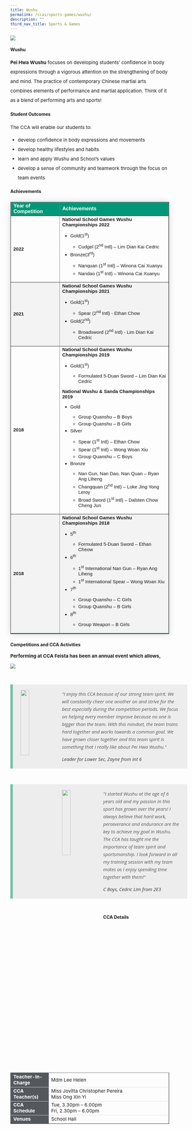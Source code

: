 ```yaml
---
title: Wushu
permalink: /ccas/sports-games/wushu/
description: ""
third_nav_title: Sports & Games
---
```

<img src="/images/wushu1.png">

<h4><strong>Wushu</strong></h4>

<p style= "font-size:15px; line-height:2;"><strong>Pei Hwa Wushu</strong> focuses on developing students&rsquo; confidence in body expressions through a vigorous attention on the strengthening of body and mind. The practice of contemporary Chinese martial arts combines elements of performance and martial application. Think of it as a blend of performing arts and sports!</p>

<h4><strong>Student Outcomes</strong></h4>

<p style="font-size:15px; line-height:2;">The CCA will enable our students to:</p>

<ul style="margin-top:-5px">
<li style="font-size:15px; line-height:2;"> develop confidence in body expressions and movements</li>
<li style="font-size:15px; line-height:2;"> develop healthy lifestyles and habits</li>
<li style="font-size:15px; line-height:2;"> learn and apply Wushu and School’s values</li>
<li style="font-size:15px; line-height:2;"> develop a sense of community and teamwork through the focus on team events</li>
</ul>
	
<h4><strong>Achievements</strong></h4>
<table border="1" style="border-collapse: collapse;margin: 25px 0;font-size:15px;font-family: sans-serif;box-shadow: 0 0 20px rgba(0, 0, 0, 0.15);">
<thead style="background-color: #009879; font-weight: bold; font-size: 16px;">
<tr>
				<td style="text-align:left;color:white;">Year of Competition</td>
				<td style="text-align:left;color:white;">Achievements</td>
			</tr>
</thead>
	
<tbody>
<tr>
		<td><strong>2022</strong></td>
		<td style="font-size:15px;">
			<strong>National School Games Wushu Championships 2022</strong>
			<br>
			<ul>
				<li style="font-size:15px;margin-bottom:5px;">Gold(1<sup>st</sup>)</li>
			    	<ul>
						<li style="font-size:15px;margin-bottom:5px;">Cudgel (2<sup>nd</sup> Intl) – Lim Dian Kai Cedric</li>
					</ul>
				<li style="font-size:15px;margin-bottom:5px;">Bronze(3<sup>rd</sup>)</li>
					<ul>
						<li style="font-size:15px;margin-bottom:5px;">Nanquan (1<sup>st</sup> Intl) – Winona Cai Xuanyu</li>
						<li style="font-size:15px;margin-bottom:5px;">Nandao (1<sup>st</sup> Intl) – Winona Cai Xuanyu</li>
					</ul>
			</ul>
		</td>
</tr>

<tr style="background-color:#f3f3f3;font-size:15px;">
		<td><strong>2021</strong></td>
		<td style="font-size:15px;">
			<strong>National School Games Wushu Championships 2021</strong>
			<br>
			<ul>
				<li style="font-size:15px;margin-bottom:5px;">Gold(1<sup>st</sup>)</li>
			    	<ul>
						<li style="font-size:15px;margin-bottom:5px;">Spear (2<sup>nd</sup> Intl) - Ethan Chow</li>
					</ul>
				<li style="font-size:15px;margin-bottom:5px;">Gold(2<sup>nd</sup>)</li>
					<ul>
						<li style="font-size:15px;margin-bottom:5px;">Broadsword (2<sup>nd</sup> Intl) - Lim Dian Kai Cedric</li>
					</ul>
			</ul>
		</td>
</tr>
	
<tr>
		<td style="font-size:15px;"><strong>2018</strong></td>
		<td style="font-size:15px;">
			<strong>National School Games Wushu Championships 2019</strong>
		<br>
			<ul>
				<li style="font-size:15px;margin-bottom:5px;">Gold(1<sup>st</sup>)</li>
			    	<ul>
						<li style="font-size:15px;margin-bottom:5px;">Formulated 5-Duan Sword – Lim Dian Kai Cedric</li>
					</ul>
			</ul>
		<strong>National Wushu &amp; Sanda Championships 2019</strong>
		<br>
		<ul>
				<li style="font-size:15px;margin-bottom:5px;">Gold</li>
			    	<ul>
						<li style="font-size:15px;margin-bottom:5px;">Group Quanshu – B Boys</li>
						<li style="font-size:15px;margin-bottom:5px;">Group Quanshu – B Girls</li>
					</ul>
				<li style="font-size:15px;margin-bottom:5px;">Silver</li>
					<ul>
						<li style="font-size:15px;margin-bottom:5px;">Spear (1<sup>st</sup> Intl) – Ethan Chow</li>
						<li style="font-size:15px;margin-bottom:5px;">Spear (1<sup>st</sup> Intl) – Wong Woan Xiu</li>
						<li style="font-size:15px;margin-bottom:5px;">Group Quanshu – C Boys</li>
					</ul>
				<li style="font-size:15px;margin-bottom:5px;">Bronze</li>
					<ul>
						<li style="font-size:15px;margin-bottom:5px;">Nan Gun, Nan Dao, Nan Quan – Ryan Ang Liheng</li>
						<li style="font-size:15px;margin-bottom:5px;">Changquan (2<sup>nd</sup> Intl) – Loke Jing Yong Leroy</li>
						<li style="font-size:15px;margin-bottom:5px;">Broad Sword (1<sup>st</sup> Intl) – Dalsten Chow Cheng Jun</li>
					</ul>
			</ul>
		</td>
</tr>
	
<tr style="border-bottom: 2px solid #009879; font-size:15px;background-color:#f3f3f3;">
		<td><strong>2018</strong></td>
		<td style="font-size:15px;">
			<strong>National School Games Wushu Championships 2018</strong>
			<br>
			<ul>
				<li style="font-size:15px;margin-bottom:5px;">5<sup>th</sup></li>
			    	<ul>
						<li style="font-size:15px;margin-bottom:5px;">Formulated 5-Duan Sword – Ethan Cheow</li>
					</ul>
				<li style="font-size:15px;margin-bottom:5px;">6<sup>th</sup></li>
					<ul>
						<li style="font-size:15px;margin-bottom:5px;">1<sup>st</sup> International Nan Gun – Ryan Ang Liheng</li>
						<li style="font-size:15px;margin-bottom:5px;">1<sup>st</sup> International Spear – Wong Woan Xiu</li>
					</ul>
				<li style="font-size:15px;margin-bottom:5px;">7<sup>th</sup></li>
			    	<ul>
						<li style="font-size:15px;margin-bottom:5px;">Group Quanshu – C Girls</li>
						<li style="font-size:15px;margin-bottom:5px;">Group Quanshu – B Girls</li>
					</ul>
				<li style="font-size:15px;margin-bottom:5px;">8<sup>th</sup></li>
					<ul>
						<li style="font-size:15px;margin-bottom:5px;">Group Weapon – B Girls</li>
					</ul>
			</ul>
		</td>
</tr>
									
</tbody>
</table>

<h4><strong>Competitions and CCA Activities</strong></h4>

<p style="font-size:15px;"><strong>Performing at CCA Feista has been an annual event which allows,&nbsp;</strong></p>

<img src="/images/wushu2.png">

<blockquote style="font-size: 15px;width:100%;margin:50px auto;font-family:Open Sans;font-style:italic;color: #555555;padding:1.2em 25px 1.2em 25px;border-left:8px solid #78C0A8 ;line-height:1.6;position: relative;background:#EDEDED;">
	<img align="left" alt="" src="/images/wushu3.jpeg" style="width: 23%;margin-right:15px;">
	"I enjoy this CCA because of our strong team spirit. We will constantly cheer one another on and strive for the best especially during the competition periods. We focus on helping every member improve because no one is bigger than the team. With this mindset, the team trains hard together and works towards a common goal. We have grown closer together and this team spirit is something that I really like about Pei Hwa Wushu."
	<span style="display:block; color:#333333; margin-top:1em;font-size:15px;"><em>Leader for Lower Sec, Zayne from Int 6</em></span>
	
</blockquote>
	
<blockquote style="font-size: 15px;width:100%;margin:50px auto;font-family:Open Sans;font-style:italic;color: #555555;padding:1.2em 25px 1.2em 25px;border-left:8px solid #78C0A8 ;line-height:1.6;position: relative;background:#EDEDED;">
		<img align="left" alt="" src="/images/wushu4.jpg" style="width: 23%;margin-right:15px;">
	"I started Wushu at the age of 6 years old and my passion in this sport has grown over the years! I always believe that hard work, perseverance and endurance are the key to achieve my goal in Wushu. The CCA has taught me the importance of team spirit and sportsmanship. I look forward in all my training session with my team mates as I enjoy spending time together with them!"
 		 <span style="display:block; color:#333333; margin-top:1em;font-size:15px;"><em>C Boys, Cedric Lim from 2E3</em></span>
</blockquote>

<h4><strong>CCA Details</strong></h4>
<table border="1" style="width:100%;">
	<tbody>
		<tr>
			<td style="background-color: #54585d; font-weight: bold; font-size: 15px; border: 1px solid #54585d; color:white;border-bottom: 1px solid #dddddd;width:24%;">Teacher-In-Charge</td>
			<td style="border: 1px solid #dddfe1;font-size: 15px;">Mdm Lee Helen</td>
		</tr>

<tr>
			<td style="background-color: #54585d; font-weight: bold; font-size: 15px; border: 1px solid #54585d;border-bottom: 1px solid #dddddd; color:white;">CCA Teacher(s)</td>
			<td style="border: 1px solid #dddfe1;font-size: 15px;">Miss Jovitta Christopher Pereira<br>Miss Ong Xin Yi</td>
		</tr>

<tr>
			<td style="background-color: #54585d; font-weight: bold; font-size: 15px; border: 1px solid #54585d; color:white;border-bottom: 1px solid #dddddd;">CCA Schedule</td>
			<td style="border: 1px solid #dddfe1;font-size: 15px;">Tue, 3.30pm – 6.00pm<br>Fri, 2.30pm – 6.00pm</td>
		</tr>
		
<tr>
			<td style="background-color: #54585d; font-weight: bold; font-size: 15px; border: 1px solid #54585d; color:white;">Venues</td>
			<td style="border: 1px solid #dddfe1;font-size: 15px;">School Hall</td>
		</tr>
		
</tbody>
	</table>